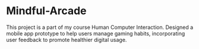 # Mindful-Arcade
This project is a part of my course Human Computer Interaction.
Designed a mobile app prototype to help users manage gaming habits, incorporating user feedback to promote healthier digital usage.
